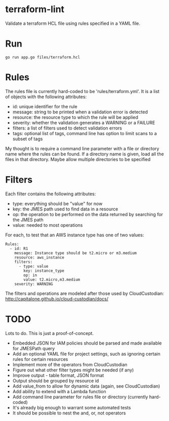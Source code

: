 # terraform-lint

Validate a terraform HCL file using rules specified in a YAML file.

# Run

```
go run app.go files/terraform.hcl
```

# Rules

The rules file is currently hard-coded to be 'rules/terraform.yml'. It is a list of objects with the following attributes:

* id: unique identifier for the rule
* message: string to be printed when a validation error is detected
* resource: the resource type to which the rule will be applied
* severity: whether the validation generates a WARNING or a FAILURE
* filters: a list of filters used to detect validation errors
* tags: optional list of tags, command line has option to limit scans to a subset of tags

My thought is to require a command line parameter with a file or directory name where the rules can be found.
If a directory name is given, load all the files in that directory. Maybe allow multiple directories to be specified

# Filters

Each filter contains the following attributes:

* type: everything should be "value" for now
* key: the JMES path used to find data in a resource
* op: the operation to be performed on the data returned by searching for the JMES path
* value: needed to most operations

For each, to test that an AWS instance type has one of two values:
```
Rules:
  - id: R1
    message: Instance type should be t2.micro or m3.medium
    resource: aws_instance
    filters:
      - type: value
        key: instance_type
        op: in
        value: t2.micro,m3.medium
    severity: WARNING
```

The filters and operations are modeled after those used by CloudCustodian: http://capitalone.github.io/cloud-custodian/docs/

# TODO

Lots to do. This is just a proof-of-concept.

* Embedded JSON for IAM policies should be parsed and made available for JMESPath query
* Add an optional YAML file for project settings, such as ignoring certain rules for certain resources
* Implement more of the operators from CloudCustodian
* Figure out what other filter types might be needed (if any)
* Improve output - table format, JSON format
* Output should be grouped by resource id
* Add value_from to allow for dynamic data (again, see CloudCustodian)
* Add ability to extend with a Lambda function
* Add command line parameter for rules file or directory (currently hard-coded)
* It's already big enough to warrant some automated tests
* It should be possible to nest the and, or, not operators
